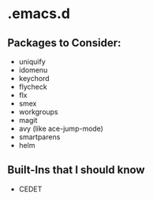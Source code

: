 # .emacs.d

## Packages to Consider:

* uniquify
* idomenu
* keychord
* flycheck
* flx
* smex
* workgroups
* magit
* avy (like ace-jump-mode)
* smartparens
* helm

## Built-Ins that I should know

* CEDET